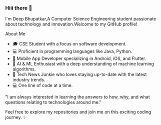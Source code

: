 ### Hiii there 👋

I'm Deep Bhupatkar,A Computer Science Engineering student passionate about technology and innovation.Welcome to my GitHub profile!

About Me
- 🎓 CSE Student with a focus on software development.
- 💻 Proficient in programming languages like Java, Python.
- 📱 Mobile App Developer specializing in Android, iOS, and Flutter.
- 🤖 AI & ML Enthusiast with a deep understanding of machine learning algorithms.
- 📰 Tech News Junkie who loves staying up-to-date with the latest industry trends.
- 💻 One line of code at a time.


"I am always interested in learning the answers to how, why, and what questions relating to technologies around me."

Feel free to explore my repositories and join me on this exciting coding journey. ✨
